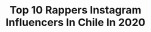 ---
title: Top 10 Rappers Instagram Influencers In Chile In 2020
description: >-
  Find top rappers Instagram influencers in Chile in 2020. Most popular hashtags: #rap #hiphop #chile #quedateencasa.
platform: Instagram
profiles:
  - username: "danianeko"
    fullname: >-
      Dania Neko
    location: "Chile"
    followers: 9167
    engagement: 483
    commentsToLikes: 0.038290
    id: ck5zzsxrrcda80i14a0js1p0h
    verified: false
    hashtags: "#saire, #sanpedrodeatacama, #rap, #hiphopchileno"
  - username: "sergiovisor_ph"
    fullname: >-
      Sergio Carabajal 📸
    location: "Chile"
    followers: 5416
    engagement: 175
    commentsToLikes: 0.034602
    id: ck602xbd8jtu70i14qz3bcmjp
    verified: false
    hashtags: "#style, #vivaslasqueremos, #astro, #megaplane"
  - username: "bj_zero_"
    fullname: >-
      🖤Bj_DOPPO_V👽
    location: "Chile"
    followers: 6329
    engagement: 1472
    commentsToLikes: 0.028390
    id: ck13avdn2sdmo0i19svf8jjoc
    verified: false
    hashtags: "#valentines, #heart, #happyday, #ulzzangboy"
  - username: "lautafro"
    fullname: >-
      lautafro
    location: "Chile"
    followers: 34061
    engagement: 186
    commentsToLikes: 0.023447
    id: ck0ue21vhkbtn0i1977yptvim
    verified: false
    hashtags: "#hermanafros, #papa, #instapic, #resistencia"
  - username: "florderap_oficial_"
    fullname: >-
      𝕱𝖑𝖔𝖗 𝕯𝖊 𝕽𝖆𝖕🇨🇱
    location: "Chile"
    followers: 119241
    engagement: 498
    commentsToLikes: 0.023274
    id: ck14ixcqshl380i1969n5cyjn
    verified: true
    hashtags: "#rossanita, #hitmakers, #quedateencasa, #rimandoenlacasa"
  - username: "aerstamemov"
    fullname: >-
      Camilo Aerstame
    location: "Chile"
    followers: 140340
    engagement: 316
    commentsToLikes: 0.015072
    id: ck0tukrzk7lyj0i19jhyogh5o
    verified: false
    hashtags: "#toteking, #quedateencasa, #tarot, #masajes"
  - username: "agilirapmental"
    fullname: >-
      AgiliRap Mental
    location: "Chile"
    followers: 29657
    engagement: 507
    commentsToLikes: 0.012902
    id: ck8t3xpmm4vc30j7867gkeq6x
    verified: false
    hashtags: "#teorema, #srk, #urbanroostersnetwork, #sweetpain"
  - username: "panqueque666"
    fullname: >-
      Sergio Dominguez Molina
    location: "Chile"
    followers: 30071
    engagement: 291
    commentsToLikes: 0.022010
    id: ck5hs7awiw3x80i11q972rov6
    verified: false
    hashtags: "#jueves, #improvisada, #kriticalbilbo, #genehtikseeds"
  - username: "lenwadurap"
    fullname: >-
      Lenwadura
    location: "Chile"
    followers: 53524
    engagement: 98
    commentsToLikes: 0.031736
    id: ck14ixbgjhkvq0i19ksvgewsd
    verified: true
    hashtags: "#renunciapi, #dibujo, #santiagodechile, #rapchileno"
  - username: "rodamiento_"
    fullname: >-
      Álvaro Hernández
    location: "Chile"
    followers: 76763
    engagement: 612
    commentsToLikes: 0.014676
    id: ck55k2vknybuk0i11imfpb3gr
    verified: false
    hashtags: "#clean, #hardfly, #aleteamo, #giradem2020"
---
